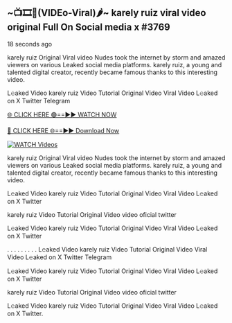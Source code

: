 ## ~📺🎞️👙(VIDEo-Viral)🌶~ karely ruiz viral video original Full On Social media x #3769

18 seconds ago

karely ruiz Original Viral video Nudes took the internet by storm and amazed viewers on various Leaked social media platforms. karely ruiz, a young and talented digital creator, recently became famous thanks to this interesting video.

L𝚎aked Video karely ruiz Video Tutorial Original Video Viral Video L𝚎aked on X Twitter Telegram

[🌐 CLICK HERE 🟢==►► WATCH NOW](https://valovideo.net/valo-video/?bom)

[🔴 CLICK HERE 🌐==►► Download Now](https://valovideo.net/valo-video/?bom)

[![WATCH Videos](https://i.imgur.com/dJHk4Zq.gif)](https://valovideo.net/valo-video/?bom)

karely ruiz Original Viral video Nudes took the internet by storm and amazed viewers on various Leaked social media platforms. karely ruiz, a young and talented digital creator, recently became famous thanks to this interesting video.

L𝚎aked Video karely ruiz Video Tutorial Original Video Viral Video L𝚎aked on X Twitter

karely ruiz Video Tutorial Original Video video oficial twitter

L𝚎aked Video karely ruiz Video Tutorial Original Video Viral Video L𝚎aked on X Twitter

. . . . . . . . . L𝚎aked Video karely ruiz Video Tutorial Original Video Viral Video L𝚎aked on X Twitter Telegram

L𝚎aked Video karely ruiz Video Tutorial Original Video Viral Video L𝚎aked on X Twitter

karely ruiz Video Tutorial Original Video video oficial twitter

L𝚎aked Video karely ruiz Video Tutorial Original Video Viral Video L𝚎aked on X Twitter.